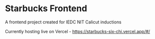 # Starbucks Frontend

A frontend project created for IEDC NIT Calicut inductions

Currently hosting live on Vercel - https://starbucks-six-chi.vercel.app/#/